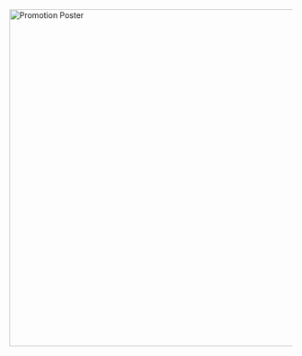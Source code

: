 <img src="https://raw.githubusercontent.com/erencwn/SporSalonu/refs/heads/main/promotion-poster.jpg" alt="Promotion Poster" width="600"/>
